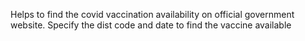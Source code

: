 Helps to find the covid vaccination availability on official government website. Specify the dist code and date to find the vaccine available
